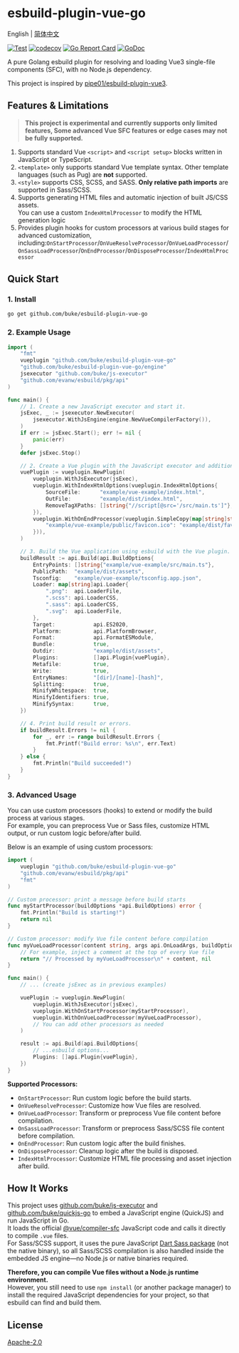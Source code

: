 # esbuild-plugin-vue-go
English | [简体中文](README_zh-cn.md)

[![Test](https://github.com/buke/esbuild-plugin-vue-go/workflows/Test/badge.svg)](https://github.com/buke/esbuild-plugin-vue-go/actions?query=workflow%3ATest)
[![codecov](https://codecov.io/gh/buke/esbuild-plugin-vue-go/graph/badge.svg?token=sCKbIlGJE3)](https://codecov.io/gh/buke/esbuild-plugin-vue-go)
[![Go Report Card](https://goreportcard.com/badge/github.com/buke/esbuild-plugin-vue-go)](https://goreportcard.com/report/github.com/buke/esbuild-plugin-vue-go)
[![GoDoc](https://pkg.go.dev/badge/github.com/buke/esbuild-plugin-vue-go?status.svg)](https://pkg.go.dev/github.com/buke/esbuild-plugin-vue-go?tab=doc)

A pure Golang esbuild plugin for resolving and loading Vue3 single-file components (SFC), with no Node.js dependency.

This project is inspired by [pipe01/esbuild-plugin-vue3](https://github.com/pipe01/esbuild-plugin-vue3).


## Features & Limitations

> **This project is experimental and currently supports only limited features, Some advanced Vue SFC features or edge cases may not be fully supported.**

1. Supports standard Vue `<script>` and `<script setup>` blocks written in JavaScript or TypeScript.
2. `<template>` only supports standard Vue template syntax. Other template languages (such as Pug) are **not** supported.
3. `<style>` supports CSS, SCSS, and SASS. **Only relative path imports** are supported in Sass/SCSS.
4. Supports generating HTML files and automatic injection of built JS/CSS assets.  
   You can use a custom `IndexHtmlProcessor` to modify the HTML generation logic
5. Provides plugin hooks for custom processors at various build stages for advanced customization, including:`OnStartProcessor`/`OnVueResolveProcessor`/`OnVueLoadProcessor`/ `OnSassLoadProcessor`/`OnEndProcessor`/`OnDisposeProcessor`/`IndexHtmlProcessor`


## Quick Start
### 1. Install

```bash
go get github.com/buke/esbuild-plugin-vue-go
```

### 2. Example Usage

```go
import (
    "fmt"
    vueplugin "github.com/buke/esbuild-plugin-vue-go"
    "github.com/buke/esbuild-plugin-vue-go/engine"
    jsexecutor "github.com/buke/js-executor"
    "github.com/evanw/esbuild/pkg/api"
)

func main() {
    // 1. Create a new JavaScript executor and start it.
    jsExec, _ := jsexecutor.NewExecutor(
        jsexecutor.WithJsEngine(engine.NewVueCompilerFactory()),
    )
    if err := jsExec.Start(); err != nil {
        panic(err)
    }
    defer jsExec.Stop()

    // 2. Create a Vue plugin with the JavaScript executor and additional options.
    vuePlugin := vueplugin.NewPlugin(
        vueplugin.WithJsExecutor(jsExec),
        vueplugin.WithIndexHtmlOptions(vueplugin.IndexHtmlOptions{
            SourceFile:      "example/vue-example/index.html",
            OutFile:         "example/dist/index.html",
            RemoveTagXPaths: []string{"//script[@src='/src/main.ts']"},
        }),
        vueplugin.WithOnEndProcessor(vueplugin.SimpleCopy(map[string]string{
            "example/vue-example/public/favicon.ico": "example/dist/favicon.ico",
        })),
    )

    // 3. Build the Vue application using esbuild with the Vue plugin.
    buildResult := api.Build(api.BuildOptions{
        EntryPoints: []string{"example/vue-example/src/main.ts"},
        PublicPath:  "example/dist/assets",
        Tsconfig:    "example/vue-example/tsconfig.app.json",
        Loader: map[string]api.Loader{
            ".png":  api.LoaderFile,
            ".scss": api.LoaderCSS,
            ".sass": api.LoaderCSS,
            ".svg":  api.LoaderFile,
        },
        Target:            api.ES2020,
        Platform:          api.PlatformBrowser,
        Format:            api.FormatESModule,
        Bundle:            true,
        Outdir:            "example/dist/assets",
        Plugins:           []api.Plugin{vuePlugin},
        Metafile:          true,
        Write:             true,
        EntryNames:        "[dir]/[name]-[hash]",
        Splitting:         true,
        MinifyWhitespace:  true,
        MinifyIdentifiers: true,
        MinifySyntax:      true,
    })

    // 4. Print build result or errors.
    if buildResult.Errors != nil {
        for _, err := range buildResult.Errors {
            fmt.Printf("Build error: %s\n", err.Text)
        }
    } else {
        fmt.Println("Build succeeded!")
    }
}
```

### 3. Advanced Usage

You can use custom processors (hooks) to extend or modify the build process at various stages.  
For example, you can preprocess Vue or Sass files, customize HTML output, or run custom logic before/after build.

Below is an example of using custom processors:

```go
import (
    vueplugin "github.com/buke/esbuild-plugin-vue-go"
    "github.com/evanw/esbuild/pkg/api"
    "fmt"
)

// Custom processor: print a message before build starts
func myStartProcessor(buildOptions *api.BuildOptions) error {
    fmt.Println("Build is starting!")
    return nil
}

// Custom processor: modify Vue file content before compilation
func myVueLoadProcessor(content string, args api.OnLoadArgs, buildOptions *api.BuildOptions) (string, error) {
    // For example, inject a comment at the top of every Vue file
    return "// Processed by myVueLoadProcessor\n" + content, nil
}

func main() {
    // ... (create jsExec as in previous examples)

    vuePlugin := vueplugin.NewPlugin(
        vueplugin.WithJsExecutor(jsExec),
        vueplugin.WithOnStartProcessor(myStartProcessor),
        vueplugin.WithOnVueLoadProcessor(myVueLoadProcessor),
        // You can add other processors as needed
    )

    result := api.Build(api.BuildOptions{
        // ...esbuild options...
        Plugins: []api.Plugin{vuePlugin},
    })
}
```

**Supported Processors:**

- `OnStartProcessor`: Run custom logic before the build starts.
- `OnVueResolveProcessor`: Customize how Vue files are resolved.
- `OnVueLoadProcessor`: Transform or preprocess Vue file content before compilation.
- `OnSassLoadProcessor`: Transform or preprocess Sass/SCSS file content before compilation.
- `OnEndProcessor`: Run custom logic after the build finishes.
- `OnDisposeProcessor`: Cleanup logic after the build is disposed.
- `IndexHtmlProcessor`: Customize HTML file processing and asset injection after build.

## How It Works

This project uses [github.com/buke/js-executor](https://github.com/buke/js-executor) and [github.com/buke/quickjs-go](https://github.com/buke/quickjs-go) to embed a JavaScript engine (QuickJS) and run JavaScript in Go.  
It loads the official [@vue/compiler-sfc](https://www.npmjs.com/package/@vue/compiler-sfc) JavaScript code and calls it directly to compile `.vue` files.  
For Sass/SCSS support, it uses the pure JavaScript [Dart Sass package](https://www.npmjs.com/package/sass) (not the native binary), so all Sass/SCSS compilation is also handled inside the embedded JS engine—no Node.js or native binaries required.

**Therefore, you can compile Vue files without a Node.js runtime environment.**  
However, you still need to use `npm install` (or another package manager) to install the required JavaScript dependencies for your project, so that esbuild can find and build them.

## License

[Apache-2.0](LICENSE)
